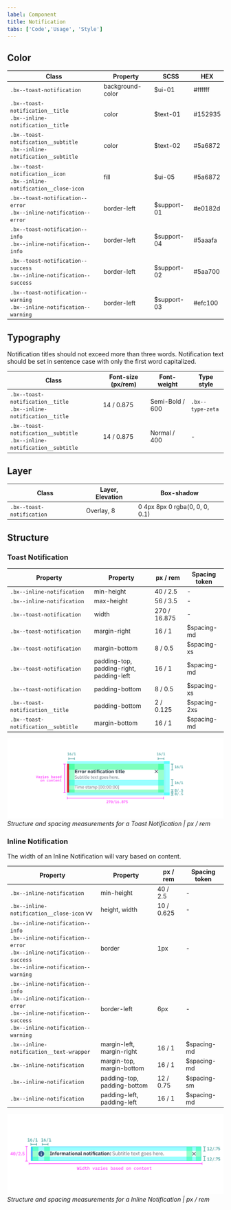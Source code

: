 ```yaml
---
label: Component
title: Notification
tabs: ['Code','Usage', 'Style']
---
```


## Color


| Class                                                                        | Property         | SCSS        | HEX     |
|------------------------------------------------------------------------------|------------------|-------------|---------|
|`.bx--toast-notification`                                                     | background-color | $ui-01      | #ffffff |
|`.bx--toast-notification__title` </br> `.bx--inline-notification__title`      | color            | $text-01    | #152935 |
|`.bx--toast-notification__subtitle` </br> `.bx--inline-notification__subtitle`| color            | $text-02    | #5a6872 |
|`.bx--toast-notification__icon` </br> `.bx--inline-notification__close-icon`  | fill             | $ui-05      | #5a6872 |
|`.bx--toast-notification--error` </br> `.bx--inline-notification--error`      | border-left      | $support-01 | #e0182d |
|`.bx--toast-notification--info` </br>  `.bx--inline-notification--info`       | border-left      | $support-04 | #5aaafa |
|`.bx--toast-notification--success` </br> `.bx--inline-notification--success`  | border-left      | $support-02 | #5aa700 |
|`.bx--toast-notification--warning` </br>  `.bx--inline-notification--warning` | border-left      | $support-03 | #efc100 |


## Typography

Notification titles should not exceed more than three words. Notification text should be set in sentence case with only the first word capitalized.

| Class                                                                        | Font-size (px/rem) | Font-weight    | Type style       |
|------------------------------------------------------------------------------|--------------------|----------------|------------------|
|`.bx--toast-notification__title` </br> `.bx--inline-notification__title`      | 14 / 0.875         | Semi-Bold / 600| `.bx--type-zeta` |
|`.bx--toast-notification__subtitle` </br> `.bx--inline-notification__subtitle`| 14 / 0.875         | Normal / 400   | -                |


## Layer

| Class                       | Layer, Elevation       | Box-shadow                      |
|-----------------------------|------------------------|---------------------------------|
| `.bx--toast-notification`   | Overlay, 8             | 0 4px 8px 0 rgba(0, 0, 0, 0.1)  |


## Structure

### Toast Notification

| Property                           | Property                                 | px / rem    | Spacing token |
|------------------------------------|------------------------------------------|-------------|---------------|
| `.bx--inline-notification`         | min-height                               | 40 / 2.5    | - |
| `.bx--inline-notification`         | max-height                               | 56 / 3.5    | - |
| `.bx--toast-notification`          | width                                    | 270 / 16.875| - |
| `.bx--toast-notification`          | margin-right                             | 16 / 1      | $spacing-md   |
| `.bx--toast-notification`          | margin-bottom                            | 8 / 0.5     | $spacing-xs   |
| `.bx--toast-notification`          | padding-top, padding-right, padding-left | 16 / 1      | $spacing-md   |
| `.bx--toast-notification`          | padding-bottom                           | 8 / 0.5     | $spacing-xs   |
| `.bx--toast-notification__title`   | padding-bottom                           | 2 / 0.125   | $spacing-2xs  |
| `.bx--toast-notification__subtitle`| margin-bottom                            | 16 / 1      | $spacing-md   |

![Structure and spacing for a toast notification](images/notification-style-1.png)
_Structure and spacing measurements for a Toast Notification | px / rem_

### Inline Notification

The width of an Inline Notification will vary based on content.

| Property                                  | Property                                 | px / rem   | Spacing token |
|-------------------------------------------|------------------------------------------|------------|---------------|
| `.bx--inline-notification`                | min-height                               | 40 / 2.5   | - |
| `.bx--inline-notification__close-icon` vv | height, width                            | 10 / 0.625 | - |
| `.bx--inline-notification--info` </br> `.bx--inline-notification--error` </br> `.bx--inline-notification--success` </br>  `.bx--inline-notification--warning` | border                                      | 1px     | - |
| `.bx--inline-notification--info` </br> `.bx--inline-notification--error` </br> `.bx--inline-notification--success` </br> `.bx--inline-notification--warning`  | border-left                                 | 6px      | - |  
| `.bx--inline-notification__text-wrapper`  | margin-left, margin-right                | 16 / 1     | $spacing-md  |
| `.bx--inline-notification`                | margin-top, margin-bottom                | 16 / 1     | $spacing-md  |
| `.bx--inline-notification`                | padding-top, padding-bottom              | 12 / 0.75  | $spacing-sm  |
| `.bx--inline-notification`                | padding-left, padding-left               | 16 / 1     | $spacing-md  |



![Structure and spacing for an inline notification](images/notification-style-2.png)
_Structure and spacing measurements for a Inline Notification | px / rem_
